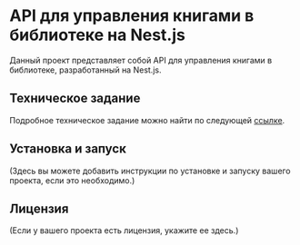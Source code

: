 # API для управления книгами в библиотеке на Nest.js

Данный проект представляет собой API для управления книгами в библиотеке, разработанный на Nest.js.

## Техническое задание

Подробное техническое задание можно найти по следующей [ссылке](https://docs.google.com/document/d/1aqJOT9oHxuDOE5G5BNRaUWGit6sK5bgqj5y8J4MPWJ8/edit).

## Установка и запуск

(Здесь вы можете добавить инструкции по установке и запуску вашего проекта, если это необходимо.)

## Лицензия

(Если у вашего проекта есть лицензия, укажите ее здесь.)
